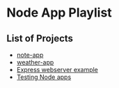 # Node App Playlist

## List of Projects

* [note-app](https://github.com/dip4k/node-playlist/tree/master/note-app 'Simple Command Line Node App')
* [weather-app](https://github.com/dip4k/node-playlist/tree/master/weather-app 'simple weather app')
* [Express webserver example](https://github.com/dip4k/node-playlist/tree/master/express-webserver)
* [Testing Node apps](https://github.com/dip4k/node-playlist/tree/node-testing)
